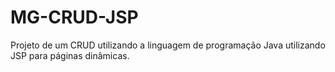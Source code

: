 # MG-CRUD-JSP
Projeto de um CRUD utilizando a linguagem de programação Java utilizando JSP para páginas dinâmicas.
